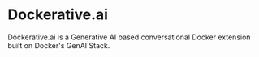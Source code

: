 # Dockerative.ai
Dockerative.ai is a Generative AI based conversational Docker extension built on Docker's GenAI Stack.
